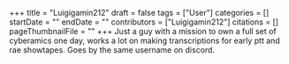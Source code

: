 +++
title = "Luigigamin212"
draft = false
tags = ["User"]
categories = []
startDate = ""
endDate = ""
contributors = ["Luigigamin212"]
citations = []
pageThumbnailFile = ""
+++
Just a guy with a mission to own a full set of cyberamics one day, works a lot on making transcriptions for early ptt and rae showtapes. Goes by the same username on discord.